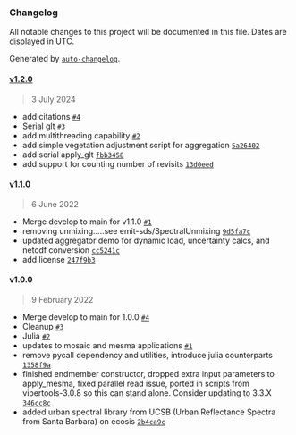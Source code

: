 ### Changelog

All notable changes to this project will be documented in this file. Dates are displayed in UTC.

Generated by [`auto-changelog`](https://github.com/CookPete/auto-changelog).

#### [v1.2.0](https://github.com/emit-sds/emit-sds-l3/compare/v1.1.0...v1.2.0)

> 3 July 2024

- add citations [`#4`](https://github.com/emit-sds/emit-sds-l3/pull/4)
- Serial glt [`#3`](https://github.com/emit-sds/emit-sds-l3/pull/3)
- add multithreading capability [`#2`](https://github.com/emit-sds/emit-sds-l3/pull/2)
- add simple vegetation adjustment script for aggregation [`5a26402`](https://github.com/emit-sds/emit-sds-l3/commit/5a264025dd9dfb55534834decfc83a23449c2941)
- add serial apply_glt [`fbb3458`](https://github.com/emit-sds/emit-sds-l3/commit/fbb34582d5e405b77de4e49a8b1f5eb6ee44b49f)
- add support for counting number of revisits [`13d0eed`](https://github.com/emit-sds/emit-sds-l3/commit/13d0eeda2c9dbad5261c4092e183647cd3457409)

#### [v1.1.0](https://github.com/emit-sds/emit-sds-l3/compare/v1.0.0...v1.1.0)

> 6 June 2022

- Merge develop to main for v1.1.0 [`#1`](https://github.com/emit-sds/emit-sds-l3/pull/1)
- removing unmixing.....see emit-sds/SpectralUnmixing [`9d5fa7c`](https://github.com/emit-sds/emit-sds-l3/commit/9d5fa7c48ea669f0eeab3c95fc107d61a5d6f313)
- updated aggregator demo for dynamic load, uncertainty calcs, and netcdf conversion [`cc5241c`](https://github.com/emit-sds/emit-sds-l3/commit/cc5241c4fbf89bba6b8cd75a20d87233322a5e66)
- add license [`247f9b3`](https://github.com/emit-sds/emit-sds-l3/commit/247f9b32c4490ea40cb4c99f30f6569985310dde)

#### v1.0.0

> 9 February 2022

- Merge develop to main for 1.0.0 [`#4`](https://github.com/emit-sds/emit-sds-l3/pull/4)
- Cleanup [`#3`](https://github.com/emit-sds/emit-sds-l3/pull/3)
- Julia [`#2`](https://github.com/emit-sds/emit-sds-l3/pull/2)
- updates to mosaic and mesma applications [`#1`](https://github.com/emit-sds/emit-sds-l3/pull/1)
- remove pycall dependency and utilities, introduce julia counterparts [`1358f9a`](https://github.com/emit-sds/emit-sds-l3/commit/1358f9ae904e106d5459c513e33ca89938195c89)
- finished endmember constructor, dropped extra input parameters to apply_mesma, fixed parallel read issue, ported in scripts from vipertools-3.0.8 so this can stand alone.  Consider updating to 3.3.X [`346cc8c`](https://github.com/emit-sds/emit-sds-l3/commit/346cc8c11b6ef911d4c7cf32cd29efb61b45e633)
- added urban spectral library from UCSB (Urban Reflectance Spectra from Santa Barbara) on ecosis [`2b4ca9c`](https://github.com/emit-sds/emit-sds-l3/commit/2b4ca9c82464ed8a127caa3c9921011fe3a3e5d8)
